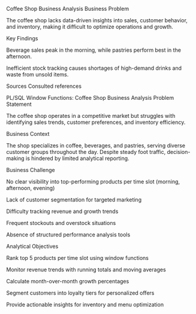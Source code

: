 Coffee Shop Business Analysis
Business Problem

The coffee shop lacks data-driven insights into sales, customer behavior, and inventory, making it difficult to optimize operations and growth.

Key Findings

Beverage sales peak in the morning, while pastries perform best in the afternoon.

Inefficient stock tracking causes shortages of high-demand drinks and waste from unsold items.

Sources Consulted
 references

PL/SQL Window Functions: Coffee Shop Business Analysis
Problem Statement

The coffee shop operates in a competitive market but struggles with identifying sales trends, customer preferences, and inventory efficiency.

Business Context

The shop specializes in coffee, beverages, and pastries, serving diverse customer groups throughout the day. Despite steady foot traffic, decision-making is hindered by limited analytical reporting.

Business Challenge

No clear visibility into top-performing products per time slot (morning, afternoon, evening)

Lack of customer segmentation for targeted marketing

Difficulty tracking revenue and growth trends

Frequent stockouts and overstock situations

Absence of structured performance analysis tools

Analytical Objectives

Rank top 5 products per time slot using window functions

Monitor revenue trends with running totals and moving averages

Calculate month-over-month growth percentages

Segment customers into loyalty tiers for personalized offers

Provide actionable insights for inventory and menu optimization
